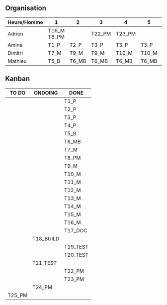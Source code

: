 ## Organisation

| Heure/Homme   | 1 | 2 | 3 | 4 | 5 | 6 | 7 | 8 | 9 | 10 | 11 | 12 | 13 | 14 |
| ------------- |---|---|---|---|---|---|---|---|---|----|----|----|----|----|
|  	Adrien	    | T16_M T8_PM  |   | T22_PM | T23_PM  |   |   |   |   |   |  T24_PM  | T24_PM   | T24_PM / T25_PM   | T25_PM | T25_PM |
|   Amine       |  T1_P | T2_P  | T3_P  | T3_P  | T3_P   | T4_P | T4_P  |  T19_TEST |  T20_TEST  | T20_TEST  | T20_TEST   | T20_TEST |  |  |
|   Dimitri     | T7_M  | T9_M  | T9_M   | T10_M   | T10_M  | T14_M  | T14_M  | T11_M  | T11_M  | T12_M   | T13_M   |  T14_M  |  T14_M  |  T14_M  |
|   Mathieu     |  T5_B | T6_MB  | T6_MB  | T6_MB  | T6_MB  |  T6_MB | T6_MB  | T18_BUILD  | T18_BUILD  |  T18_BUILD  | T18_BUILD   |  T18_BUILD  |  |  |

## Kanban

|  TO DO  | ONDOING | DONE | 
| ------- | ------- | ---- |
|  		  |         | T1_P |
|         |         | T2_P |
|         |         | T3_P | 
|         |         | T4_P | 
|  	  |         |   T5_B   |
|    |         |   T6_MB   |
|   	  |         | T7_M |
|    |         |   T8_PM   |
|  	      |         | T9_M   |
|    	  |         | T10_M  |
|    	  |         | T11_M  |
|    	  |         | T12_M  |
|    	  |         | T13_M  |
|    	  |         | T14_M  |
|    	  |         | T15_M  |
|    	  |         | T16_M  |
|   	  |         |  T17_DOC    |
|         |   T18_BUILD    |      |
|  	      |         |   T19_TEST   |
|     	  |         |   T20_TEST   |
|     	  |   T21_TEST   |      |
|  	      |         |   T22_PM   |
|  	      |         |  T23_PM    |
|  	      |    T24_PM     |      |
|  T25_PM |         |      |

   
 
 

 
    
 
 
 
 
 
 
 
